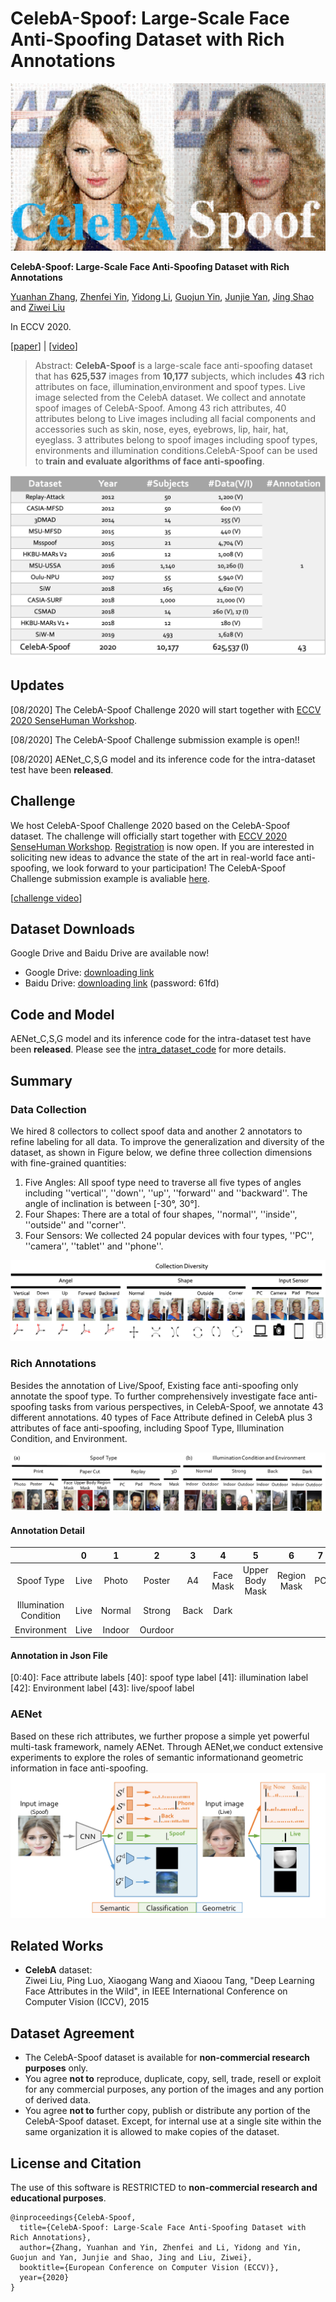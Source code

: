 # **CelebA-Spoof: Large-Scale Face Anti-Spoofing Dataset with Rich Annotations**

![fig1_compressed-1](fig/github3_2_1.png)

**CelebA-Spoof: Large-Scale Face Anti-Spoofing Dataset with Rich Annotations**

[Yuanhan Zhang](https://github.com/Davidzhangyuanhan/CelebA-Spoof), [Zhenfei Yin](https://github.com/yinzhenfei), [Yidong Li](http://faculty.bjtu.edu.cn/8408/), [Guojun Yin](https://gjyin91.github.io/), [Junjie Yan](https://yan-junjie.github.io/), [Jing Shao](https://amandajshao.github.io/) and [Ziwei Liu](https://liuziwei7.github.io/)

In ECCV 2020. 

[[paper](https://arxiv.org/abs/2007.12342)] | [[video](https://www.youtube.com/watch?v=A7XjSg5srvI&t=4s)] 

> Abstract: **CelebA-Spoof** is a large-scale face anti-spoofing dataset that has **625,537** images from **10,177** subjects, which includes **43** rich attributes on face, illumination,environment and spoof types. Live image selected from the CelebA dataset. We collect and annotate spoof images of CelebA-Spoof. Among 43 rich attributes, 40 attributes belong to Live images including all facial components and accessories such as skin, nose, eyes, eyebrows,  lip, hair, hat, eyeglass. 3 attributes belong to spoof images including spoof types, environments and  illumination conditions.CelebA-Spoof  can be used to **train and evaluate algorithms of face anti-spoofing**.

![dataset](fig/dataset.png)



## Updates

[08/2020] The CelebA-Spoof Challenge 2020 will start together with [ECCV 2020 SenseHuman Workshop](https://sense-human.github.io/).

[08/2020] The CelebA-Spoof Challenge submission example is open!!

[08/2020] AENet_C,S,G model and its inference code  for the intra-dataset test have been **released**.

## Challenge

We host CelebA-Spoof Challenge 2020 based on the CelebA-Spoof dataset. The challenge will officially start together with [ECCV 2020 SenseHuman Workshop](https://sense-human.github.io/). [Registration](https://competitions.codalab.org/competitions/26210#participate) is now open. If you are interested in soliciting new ideas to advance the state of the art in real-world face anti-spoofing, we look forward to your participation! The CelebA-Spoof Challenge submission example is avaliable [here](https://github.com/Davidzhangyuanhan/CelebASpoofChallengeSubmissionExample).

[[challenge video](https://www.youtube.com/watch?v=j-RTCUjVBGE&list=PLua4XbbBXzFezSfmoZwgiIS5Ze0__mi70&index=7&t=0s)]

## Dataset Downloads

Google Drive and Baidu Drive are available now!

* Google Drive: [downloading link](https://drive.google.com/drive/folders/1OW_1bawO79pRqdVEVmBzp8HSxdSwln_Z?usp=sharing)
* Baidu Drive: [downloading link](https://pan.baidu.com/s/12qe13-jFJ9pE-_E3iSZtkw) (password: 61fd)

## Code and Model

AENet_C,S,G model and its inference code for the intra-dataset test have been **released**. Please see the [intra_dataset_code](https://github.com/Davidzhangyuanhan/CelebA-Spoof/tree/master/intra_dataset_code) for more details.

## Summary

### Data Collection

We hired 8 collectors to collect spoof data and another 2 annotators to refine labeling for all data. To improve the generalization and diversity of the dataset, as shown in Figure below, we define three collection dimensions with fine-grained quantities: 

1. Five Angles: All spoof type need to traverse all five types of angles including ''vertical'',  ''down'',  ''up'',  ''forward'' and ''backward''. The angle of inclination is between [-30°, 30°].
2. Four Shapes: There are a total of four shapes, ''normal'',  ''inside'', ''outside'' and ''corner''. 
3. Four Sensors: We collected 24 popular devices with four types, ''PC'', ''camera'', ''tablet'' and ''phone''.

![data_collection](fig/data_collection.png)

### Rich Annotations

Besides the annotation of Live/Spoof, Existing face anti-spoofing only annotate the spoof type. To further comprehensively investigate face anti-spoofing tasks from various perspectives, in CelebA-Spoof, we annotate 43 different annotations. 40 types of Face Attribute defined in CelebA plus 3 attributes of face anti-spoofing, including Spoof Type, Illumination Condition, and Environment.

![attribute stastic-1](fig/attribute_stastic.png)

#### Annotation Detail

|                        |  0   |   1    |    2    |  3   |     4     |        5        |      6      |  7   |  8   |   9   |   10    |
| :--------------------: | :--: | :----: | :-----: | :--: | :-------: | :-------------: | :---------: | :--: | :--: | :---: | :-----: |
|       Spoof Type       | Live | Photo  | Poster  |  A4  | Face Mask | Upper Body Mask | Region Mask |  PC  | Pad  | Phone | 3D Mask |
| Illumination Condition | Live | Normal | Strong  | Back |   Dark    |                 |             |      |      |       |         |
|      Environment       | Live | Indoor | Ourdoor |      |           |                 |             |      |      |       |         |


#### Annotation in Json File
[0:40]: Face attribute labels
[40]: spoof type label
[41]: illumination label
[42]: Environment label
[43]: live/spoof label


### AENet

Based on these rich attributes, we further propose a simple yet powerful multi-task framework, namely AENet. Through AENet,we conduct extensive experiments to explore the roles of semantic informationand geometric information in face anti-spoofing.
![CNN4-1](fig/CNN4-1.jpg)

## Related Works

* **CelebA** dataset:<br/>
Ziwei Liu, Ping Luo, Xiaogang Wang and Xiaoou Tang, "Deep Learning Face Attributes in the Wild", in IEEE International Conference on Computer Vision (ICCV), 2015 

## Dataset Agreement
* The CelebA-Spoof dataset is available for **non-commercial research purposes** only.
* You agree **not to** reproduce, duplicate, copy, sell, trade, resell or exploit for any commercial purposes, any portion of the images and any portion of derived data.
* You agree **not to** further copy, publish or distribute any portion of the CelebA-Spoof dataset. Except, for internal use at a single site within the same organization it is allowed to make copies of the dataset.

## License and Citation
The use of this software is RESTRICTED to **non-commercial research and educational purposes**.
```
@inproceedings{CelebA-Spoof,
  title={CelebA-Spoof: Large-Scale Face Anti-Spoofing Dataset with Rich Annotations},
  author={Zhang, Yuanhan and Yin, Zhenfei and Li, Yidong and Yin, Guojun and Yan, Junjie and Shao, Jing and Liu, Ziwei},
  booktitle={European Conference on Computer Vision (ECCV)},
  year={2020}
}
```

